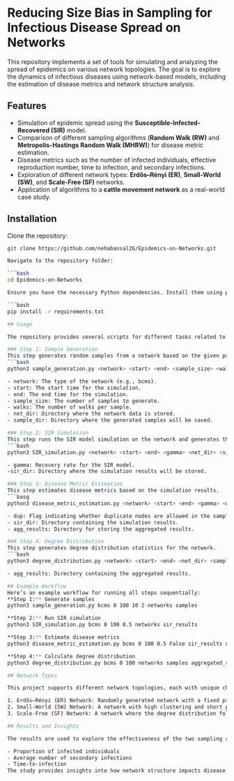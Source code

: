 # Reducing Size Bias in Sampling for Infectious Disease Spread on Networks

This repository implements a set of tools for simulating and analyzing the spread of epidemics on various network topologies. The goal is to explore the dynamics of infectious diseases using network-based models, including the estimation of disease metrics and network structure analysis.

## Features

- Simulation of epidemic spread using the **Susceptible-Infected-Recovered (SIR)** model.
- Comparison of different sampling algorithms (**Random Walk (RW)** and **Metropolis-Hastings Random Walk (MHRW)**) for disease metric estimation.
- Disease metrics such as the number of infected individuals, effective reproduction number, time to infection, and secondary infections.
- Exploration of different network types: **Erdős–Rényi (ER)**, **Small-World (SW)**, and **Scale-Free (SF)** networks.
- Application of algorithms to a **cattle movement network** as a real-world case study.

## Installation

Clone the repository:

```bash
git clone https://github.com/nehabansal26/Epidemics-on-Networks.git

Navigate to the repository folder:

```bash
cd Epidemics-on-Networks

Ensure you have the necessary Python dependencies. Install them using pip:

```bash
pip install -r requirements.txt

## Usage

The repository provides several scripts for different tasks related to epidemic modeling. Below are the steps for using the scripts.

### Step 1: Sample Generation
This step generates random samples from a network based on the given parameters.
```bash
python3 sample_generation.py <network> <start> <end> <sample_size> <walks> <net_dir> <sample_dir>

- network: The type of the network (e.g., bcms).
- start: The start time for the simulation.
- end: The end time for the simulation.
- sample_size: The number of samples to generate.
- walks: The number of walks per sample.
- net_dir: Directory where the network data is stored.
- sample_dir: Directory where the generated samples will be saved.

### Step 2: SIR Simulation
This step runs the SIR model simulation on the network and generates the disease spread data.
```bash
python3 SIR_simulation.py <network> <start> <end> <gamma> <net_dir> <sir_dir>

- gamma: Recovery rate for the SIR model.
-sir_dir: Directory where the simulation results will be stored.

### Step 3: Disease Metric Estimation
This step estimates disease metrics based on the simulation results.
```basg
python3 disease_metric_estimation.py <network> <start> <end> <gamma> <dup> <sir_dir> <net_dir> <sample_dir> <agg_results>

- dup: Flag indicating whether duplicate nodes are allowed in the sample.
- sir_dir: Directory containing the simulation results.
- agg_results: Directory for storing the aggregated results.

### Step 4: Degree Distribution
This step generates degree distribution statistics for the network.
```bash
python3 degree_distribution.py <network> <start> <end> <net_dir> <sample_dir> <agg_results>

- agg_results: Directory containing the aggregated results.

## Example Workflow
Here’s an example workflow for running all steps sequentially:
**Step 1:** Generate samples
python3 sample_generation.py bcms 0 100 10 2 networks samples

**Step 2:** Run SIR simulation
python3 SIR_simulation.py bcms 0 100 0.5 networks sir_results

**Step 3:** Estimate disease metrics
python3 disease_metric_estimation.py bcms 0 100 0.5 False sir_results networks samples aggregated_results

**Step 4:** Calculate degree distribution
python3 degree_distribution.py bcms 0 100 networks samples aggregated_results

## Network Types

This project supports different network topologies, each with unique characteristics:

1. Erdős–Rényi (ER) Network: Randomly generated network with a fixed probability of edge formation between nodes.
2. Small-World (SW) Network: A network with high clustering and short path lengths, resembling real-world social networks.
3. Scale-Free (SF) Network: A network where the degree distribution follows a power law, with a few nodes (hubs) having high degrees.

## Results and Insights

The results are used to explore the effectiveness of the two sampling algorithms (RW and MHRW) in estimating disease metrics like:

- Proportion of infected individuals
- Average number of secondary infections
- Time-to-infection
The study provides insights into how network structure impacts disease spread and how sampling methods can influence epidemic predictions.
